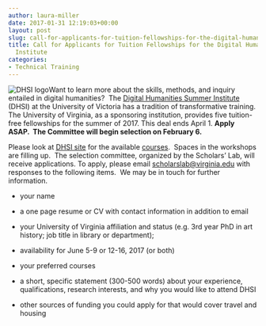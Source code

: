 ```yaml
---
author: laura-miller
date: 2017-01-31 12:19:03+00:00
layout: post
slug: call-for-applicants-for-tuition-fellowships-for-the-digital-humanities-summer-institute
title: Call for Applicants for Tuition Fellowships for the Digital Humanities Summer
  Institute
categories:
- Technical Training
---
```


![DHSI logo](http://scholarslab.org/wp-content/uploads/2017/01/logo-dhsi-110x110.gif)Want to learn more about the skills, methods, and inquiry entailed in digital humanities?  The [Digital Humanities Summer Institute](http://www.dhsi.org/) (DHSI) at the University of Victoria has a tradition of transformative training. The University of Virginia, as a sponsoring institution, provides five tuition-free fellowships for the summer of 2017. This deal ends April 1. **Apply ASAP.  The Committee will begin selection on February 6.**

Please look at [DHSI site](http://www.dhsi.org/) for the available [courses](http://www.dhsi.org/courses.php).  Spaces in the workshops are filling up.  The selection committee, organized by the Scholars’ Lab, will receive applications. To apply, please email [scholarslab@virginia.edu](mailto:scholarslab@virginia.edu?subject=Application%20for%202017%20DHSI%20Fellowship) with responses to the following items.  We may be in touch for further information.



 	
  * your name

 	
  * a one page resume or CV with contact information in addition to email

 	
  * your University of Virginia affiliation and status (e.g. 3rd year PhD in art history; job title in library or department);

 	
  * availability for June 5-9 or 12-16, 2017 (or both)

 	
  * your preferred courses

 	
  * a short, specific statement (300-500 words) about your experience, qualifications, research interests, and why you would like to attend DHSI

 	
  * other sources of funding you could apply for that would cover travel and housing


